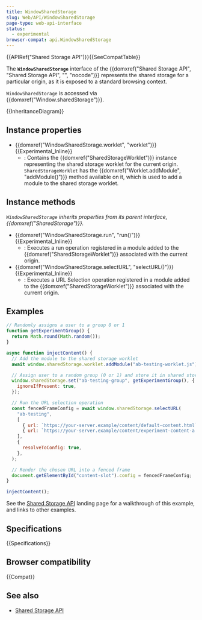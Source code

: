 ```yaml
---
title: WindowSharedStorage
slug: Web/API/WindowSharedStorage
page-type: web-api-interface
status:
  - experimental
browser-compat: api.WindowSharedStorage
---
```


{{APIRef("Shared Storage API")}}{{SeeCompatTable}}

The **`WindowSharedStorage`** interface of the {{domxref("Shared Storage API", "Shared Storage API", "", "nocode")}} represents the shared storage for a particular origin, as it is exposed to a standard browsing context.

`WindowSharedStorage` is accessed via {{domxref("Window.sharedStorage")}}.

{{InheritanceDiagram}}

## Instance properties

- {{domxref("WindowSharedStorage.worklet", "worklet")}} {{Experimental_Inline}}
  - : Contains the {{domxref("SharedStorageWorklet")}} instance representing the shared storage worklet for the current origin. `SharedStorageWorklet` has the {{domxref("Worklet.addModule", "addModule()")}} method available on it, which is used to add a module to the shared storage worklet.

## Instance methods

_`WindowSharedStorage` inherits properties from its parent interface, {{domxref("SharedStorage")}}._

- {{domxref("WindowSharedStorage.run", "run()")}} {{Experimental_Inline}}
  - : Executes a run operation registered in a module added to the {{domxref("SharedStorageWorklet")}} associated with the current origin.
- {{domxref("WindowSharedStorage.selectURL", "selectURL()")}} {{Experimental_Inline}}
  - : Executes a URL Selection operation registered in a module added to the {{domxref("SharedStorageWorklet")}} associated with the current origin.

## Examples

```js
// Randomly assigns a user to a group 0 or 1
function getExperimentGroup() {
  return Math.round(Math.random());
}

async function injectContent() {
  // Add the module to the shared storage worklet
  await window.sharedStorage.worklet.addModule("ab-testing-worklet.js");

  // Assign user to a random group (0 or 1) and store it in shared storage
  window.sharedStorage.set("ab-testing-group", getExperimentGroup(), {
    ignoreIfPresent: true,
  });

  // Run the URL selection operation
  const fencedFrameConfig = await window.sharedStorage.selectURL(
    "ab-testing",
    [
      { url: `https://your-server.example/content/default-content.html` },
      { url: `https://your-server.example/content/experiment-content-a.html` },
    ],
    {
      resolveToConfig: true,
    },
  );

  // Render the chosen URL into a fenced frame
  document.getElementById("content-slot").config = fencedFrameConfig;
}

injectContent();
```

See the [Shared Storage API](/en-US/docs/Web/API/Shared_storage_API) landing page for a walkthrough of this example, and links to other examples.

## Specifications

{{Specifications}}

## Browser compatibility

{{Compat}}

## See also

- [Shared Storage API](/en-US/docs/Web/API/Shared_storage_API)
